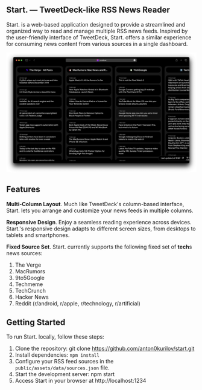 ## Start. — TweetDeck-like RSS News Reader

Start. is a web-based application designed to provide a streamlined and organized way to read and manage multiple RSS news feeds. Inspired by the user-friendly interface of TweetDeck, Start. offers a similar experience for consuming news content from various sources in a single dashboard.

![Start's screenshot](.github/screenshot.png)

## Features
**Multi-Column Layout**. Much like TweetDeck's column-based interface, Start. lets you arrange and customize your news feeds in multiple columns. 

**Responsive Design**. Enjoy a seamless reading experience across devices. Start.'s responsive design adapts to different screen sizes, from desktops to tablets and smartphones.

**Fixed Source Set**. Start. currently supports the following fixed set of **tech**s news sources:

1. The Verge
2. MacRumors
3. 9to5Google
4. Techmeme
5. TechCrunch
6. Hacker News
7. Reddit (r/android, r/apple, r/technology, r/artificial)

## Getting Started
To run Start. locally, follow these steps:

1. Clone the repository: git clone https://github.com/anton0kurilov/start.git
2. Install dependencies: ``npm install``
3. Configure your RSS feed sources in the ``public/assets/data/sources.json`` file.
4. Start the development server: npm start
5. Access Start in your browser at http://localhost:1234
